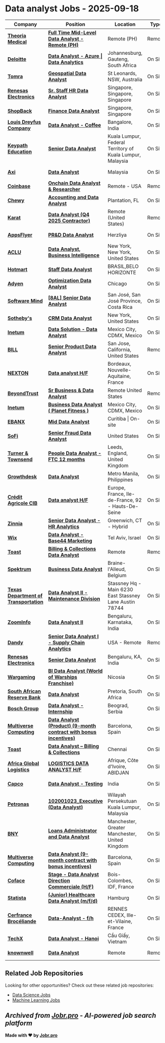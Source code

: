 # Data analyst Jobs - 2025-09-18

| Company | Position | Location | Type | Date |
| ------- | -------- | -------- | ---- | ------ |
| **[Theoria Medical](https://www.theoriamedical.com/)** | **[Full Time Mid-Level Data Analyst - Remote (PH)](https://job-boards.greenhouse.io/theoriamedical/jobs/4925718008?gh_jid=4925718008)** | Remote (PH) | Remote | Sep 18 |
| **[Deloitte](https://www.deloitte.com)** | **[Data Analyst - Azure \| Data Analytics](https://jobs.smartrecruiters.com/Deloitte6/744000082598084-data-analyst-azure-data-analytics-)** | Johannesburg, Gauteng, South Africa | On Site | Sep 18 |
| **[Tomra](https://www.tomra.com/)** | **[Geospatial Data Analyst](https://jobs.smartrecruiters.com/Tomra/744000082596152-geospatial-data-analyst)** | St Leonards, NSW, Australia | On Site | Sep 18 |
| **[Renesas Electronics](https://www.renesas.com)** | **[Sr. Staff HR Data Analyst](https://jobs.smartrecruiters.com/RenesasElectronics/744000082594415-sr-staff-hr-data-analyst-)** | Singapore, Singapore, Singapore | On Site | Sep 18 |
| **[ShopBack](https://corporate.shopback.com/)** | **[Finance Data Analyst](https://jobs.lever.co/shopback-2/58731d38-c5ad-48a2-9a01-4639741af1e2)** | Singapore, Singapore | On Site | Sep 18 |
| **[Louis Dreyfus Company](https://www.ldc.com)** | **[Data Analyst - Coffee](https://jobs.smartrecruiters.com/LouisDreyfusCompany/744000082584636-data-analyst-coffee)** | Bangalore, India | On Site | Sep 18 |
| **[Keypath Education](https://keypathedu.com)** | **[Senior Data Analyst](https://jobs.smartrecruiters.com/KeypathEducation/744000082583535-senior-data-analyst)** | Kuala Lumpur, Federal Territory of Kuala Lumpur, Malaysia | On Site | Sep 18 |
| **[Axi](https://www.axi.com/)** | **[Data Analyst](https://job-boards.greenhouse.io/axicorpfinancialservicesptyltd/jobs/4894590007)** | Malaysia | On Site | Sep 18 |
| **[Coinbase](https://www.coinbase.com/)** | **[Onchain Data Analyst & Researcher](https://www.coinbase.com/careers/positions/6863656?gh_jid=6863656)** | Remote - USA | Remote | Sep 18 |
| **[Chewy](https://www.chewy.com/)** | **[Accounting and Data Analyst](https://careers.chewy.com/us/en/job/7252498?gh_jid=7252498)** | Plantation, FL | On Site | Sep 17 |
| **[Karat](https://karat.com/)** | **[Data Analyst (Q4 2025 Contractor)](https://job-boards.greenhouse.io/karat/jobs/8174192002)** | Remote (United States) | Remote | Sep 17 |
| **[AppsFlyer](https://www.appsflyer.com/)** | **[PR&D Data Analyst](https://careers.appsflyer.com/jobs/position/8173958002?gh_jid=8173958002)** | Herzliya | On Site | Sep 17 |
| **[ACLU](https://www.aclu.org/)** | **[Data Analyst, Business Intelligence](https://job-boards.greenhouse.io/aclu/jobs/8164685002)** | New York, New York, United States | On Site | Sep 17 |
| **[Hotmart](https://www.hotmart.com/)** | **[Staff Data Analyst](https://job-boards.eu.greenhouse.io/hotmartcareersbr/jobs/4674648101)** | BRASIL,BELO HORIZONTE | On Site | Sep 17 |
| **[Adyen](https://www.adyen.com/)** | **[Optimization Data Analyst](https://job-boards.greenhouse.io/adyen/jobs/7181026)** | Chicago | On Site | Sep 17 |
| **[Software Mind](https://softwaremind.com)** | **[\[8AL\] Senior Data Analyst](https://jobs.smartrecruiters.com/SoftwareMind/744000082529625--8al-senior-data-analyst)** | San José, San José Province, Costa Rica | On Site | Sep 17 |
| **[Sotheby's](https://www.sothebys.com/)** | **[CRM Data Analyst](https://job-boards.greenhouse.io/sothebys/jobs/5247214004)** | New York, United States | On Site | Sep 17 |
| **[Inetum](https://www.inetum.com)** | **[Data Solution - Data Analyst](https://jobs.smartrecruiters.com/Inetum2/744000082524650-data-solution-data-analyst)** | Mexico City, CDMX, Mexico | On Site | Sep 17 |
| **[BILL](https://www.bill.com/)** | **[Senior Product Data Analyst](https://www.bill.com/job?5620921004&gh_jid=5620921004)** | San Jose, California, United States | Remote | Sep 17 |
| **[NEXTON](https://www.nexton-consulting.com/)** | **[Data analyst H/F](https://jobs.smartrecruiters.com/NEXTON/744000082505885-data-analyst-h-f)** | Bordeaux, Nouvelle-Aquitaine, France | On Site | Sep 17 |
| **[BeyondTrust](https://www.beyondtrust.com/)** | **[Sr Business & Data Analyst](https://job-boards.greenhouse.io/beyondtrust/jobs/7229920)** | Remote United States | Remote | Sep 17 |
| **[Inetum](https://www.inetum.com)** | **[Business Data Analyst ( Planet Fitness )](https://jobs.smartrecruiters.com/Inetum2/744000082502125-business-data-analyst-planet-fitness-)** | Mexico City, CDMX, Mexico | On Site | Sep 17 |
| **[EBANX](https://ebanx.com/)** | **[Mid Data Analyst](https://job-boards.greenhouse.io/ebanx/jobs/7170769003)** | Curitiba \| On-site | On Site | Sep 17 |
| **[SoFi](https://www.sofi.com/)** | **[Senior Fraud Data Analyst](https://sofi.com/careers/job/7359091003?gh_jid=7359091003)** | United States | On Site | Sep 17 |
| **[Turner & Townsend](https://www.turnerandtownsend.com)** | **[People Data Analyst - FTC 12 months](https://jobs.smartrecruiters.com/TurnerTownsend/744000082467192-people-data-analyst-ftc-12-months)** | Leeds, England, United Kingdom | On Site | Sep 17 |
| **[Growthdesk](https://www.growthdesk.com/)** | **[Data Analyst](https://jobs.smartrecruiters.com/Growthdesk/744000082460711-data-analyst)** | Metro Manila, Philippines | On Site | Sep 17 |
| **[Crédit Agricole CIB](https://www.ca-cib.fr/)** | **[Data analyst H/F](https://jobs.ca-cib.com/Pages/Offre/detailoffre.aspx?idOffre=104378&idOrigine=1533&LCID=1036&offerReference=2025-104378)** | Europe, France, Ile-de-France, 92 - Hauts-De-Seine | On Site | Sep 17 |
| **[Zinnia](https://zinnia.com/)** | **[Senior Data Analyst - HR Analytics](https://job-boards.greenhouse.io/zinnia/jobs/4598875006)** | Greenwich, CT - Hybrid | On Site | Sep 17 |
| **[Wix](https://www.wix.com/)** | **[Data Analyst - Base44 Marketing](https://jobs.smartrecruiters.com/Wix2/744000082444589-data-analyst-base44-marketing)** | Tel Aviv, Israel | On Site | Sep 17 |
| **[Toast](https://pos.toasttab.com/)** | **[Billing & Collections Data Analyst](https://careers.toasttab.com/jobs?gh_jid=7239473)** | Remote | Remote | Sep 17 |
| **[Spektrum](https://spektrum-group.com/)** | **[Business Data Analyst](https://job-boards.eu.greenhouse.io/spektrum/jobs/4676200101)** | Braine-l'Alleud, Belgium | On Site | Sep 17 |
| **[Texas Department of Transportation](https://www.txdot.gov/)** | **[Data Analyst II - Maintenance Division](https://fa009.taleo.net/careersection/ex/jobdetail.ftl?job=2502637)** | Stassney Hq - Main 6230 East Stassney Lane Austin 78744 | On Site | Sep 17 |
| **[ZoomInfo](https://www.zoominfo.com/)** | **[Data Analyst II](https://www.zoominfo.com/careers?gh_jid=8052484002)** | Bengaluru, Karnataka, India | On Site | Sep 17 |
| **[Dandy](https://www.meetdandy.com/)** | **[Senior Data Analyst I - Supply Chain Analytics](https://jobs.ashbyhq.com/dandy/81776c85-6fc2-4859-bffc-c7b346dda821)** | USA - Remote | Remote | Sep 17 |
| **[Renesas Electronics](https://www.renesas.com)** | **[Senior Data Analyst](https://jobs.smartrecruiters.com/RenesasElectronics/744000082428467-senior-data-analyst)** | Bengaluru, KA, India | On Site | Sep 17 |
| **[Wargaming](https://wargaming.com/)** | **[BI Data Analyst (World of Warships Franchise)](https://boards.greenhouse.io/wargamingen/jobs/7058538?gh_jid=7058538)** | Nicosia | On Site | Sep 17 |
| **[South African Reserve Bank](https://www.resbank.co.za/)** | **[Data Analyst](https://fa-evra-saasfaprod1.fa.ocs.oraclecloud.com/hcmUI/CandidateExperience/en/sites/jobsearch/job/1276)** | Pretoria, South Africa | On Site | Sep 17 |
| **[Bosch Group](https://www.bosch.com)** | **[Data Analyst - Internship](https://jobs.smartrecruiters.com/BoschGroup/744000082422275-data-analyst-internship)** | Beograd, Serbia | On Site | Sep 17 |
| **[Multiverse Computing](https://multiversecomputing.com/)** | **[Data Analyst (Product) (9-month contract with bonus incentives)](https://multiversecomputing.teamtailor.com/jobs/6463923-data-analyst-product-9-month-contract-with-bonus-incentives)** | Barcelona, Spain | On Site | Sep 17 |
| **[Toast](https://pos.toasttab.com/)** | **[Data Analyst – Billing & Collections](https://careers.toasttab.com/jobs?gh_jid=7256467)** | Chennai | On Site | Sep 17 |
| **[Africa Global Logistics](https://www.aglgroup.com/)** | **[LOGISTICS DATA ANALYST H/F](https://acareerbyagl.talent-soft.com/Pages/Offre/detailoffre.aspx?idOffre=9006&idOrigine=2442&LCID=1036&offerReference=2025-9006)** | Afrique, Côte d'Ivoire, ABIDJAN | On Site | Sep 17 |
| **[Capco](https://www.capco.com/)** | **[Data Analyst - Testing](https://job-boards.greenhouse.io/capco/jobs/7247592)** | India | On Site | Sep 17 |
| **[Petronas](https://www.petronas.com/)** | **[102001023_Executive (Data Analyst)](https://epuc.fa.ap1.oraclecloud.com/hcmUI/CandidateExperience/en/sites/jobsearch/job/25045)** | Wilayah Persekutuan Kuala Lumpur, Malaysia | On Site | Sep 17 |
| **[BNY](https://www.bny.com/)** | **[Loans Administrator and Data Analyst](https://eofe.fa.us2.oraclecloud.com/hcmUI/CandidateExperience/en/sites/jobsearch/job/68971)** | Manchester, Greater Manchester, United Kingdom | On Site | Sep 17 |
| **[Multiverse Computing](https://multiversecomputing.com/)** | **[Data Analyst (9-month contract with bonus incentives)](https://multiversecomputing.teamtailor.com/jobs/6462451-data-analyst-9-month-contract-with-bonus-incentives)** | Barcelona, Spain | On Site | Sep 17 |
| **[Coface](https://www.coface.com)** | **[Stage - Data Analyst Direction Commerciale (H/F)](https://jobs.smartrecruiters.com/Coface/744000082388875-stage-data-analyst-direction-commerciale-h-f-)** | Bois-Colombes, IDF, France | On Site | Sep 17 |
| **[Statista](https://www.statista.com/)** | **[(Junior) Healthcare Data Analyst (m/f/d)](https://jobs.ashbyhq.com/statista/816aec99-00b4-4d12-a522-8a8a5c09e4b8)** | Hamburg | On Site | Sep 17 |
| **[Cerfrance Brocéliande](https://www.cerfrance-broceliande.fr/)** | **[Data-Analyst - f/h](https://jobs.smartrecruiters.com/CerfranceBroceliande/744000082382846-data-analyst-f-h)** | RENNES CEDEX, Ille-et-Vilaine, France | On Site | Sep 17 |
| **[TechX](https://www.techxcorp.com/)** | **[Data Analyst - Hanoi](https://careers.techxcorp.com/jobs/6461981-data-analyst-hanoi)** | Cầu Giấy, Vietnam | On Site | Sep 17 |
| **[knownwell](https://www.knownwell.co)** | **[Data Analyst](https://jobs.lever.co/knownwell/af3e6f2b-4367-47d8-a089-68199e33695f)** | Remote | Remote | Sep 17 |

## Related Job Repositories

Looking for other opportunities? Check out these related job repositories:

- [Data Science Jobs](https://github.com/jobs-jobr-pro/Data-Science-Jobs)
- [Machine Learning Jobs](https://github.com/jobs-jobr-pro/Machine-Learning-Jobs)



*Archived from [Jobr.pro](https://jobr.pro?utm_source=github&utm_medium=repo&utm_campaign=github-data-analysis-jobs) - AI-powered job search platform*
---

**Made with ❤️ by [Jobr.pro](https://jobr.pro?utm_source=github&utm_medium=repo&utm_campaign=github-data-analysis-jobs)**